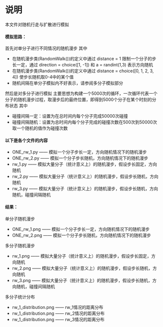 # 说明

本文件对随机行走与扩散进行模拟

#### 模拟思路：

首先对单分子进行不同情况的随机漫步
其中
- 在随机漫步类(RandomWalk())的定义中通过 distance = 1 限制一个分子的步长一定，通过 direction = choice([1, -1]) 和 a = randint(1,3) 表示方向随机
- 在随机漫步类(RandomWalk())的定义中通过 distance  = choice([0, 1, 2, 3, 4]) 使步长随机取0-4中的某个值
- 随机间隔在单分子模拟内不好表示，请参阅多分子模拟部分

然后是对多分子进行模拟
主要思想为构建一个5000次的循环，一次循环代表一个分子的随机漫步过程，取漫步后的最终位置，即得到5000个分子在某个时刻的分布状态
其中
- 碰撞间隔一定：设置为在总时间内每个分子完成50000次碰撞
- 碰撞间隔随机：设置为总时间内每个分子完成的碰撞次数在500次到50000次取一个随机的值作为碰撞次数


#### 以下是各个文件的内容

- ONE_rw_1.py —— 模拟一个分子步长一定，方向随机情况下的随机漫步
- ONE_rw_2.py —— 模拟一个分子步长随机，方向随机情况下的随机漫步
- rw_1.py —— 模拟大量分子（统计意义上）的随机漫步，假设步长固定，方向随机
- rw_2.py —— 模拟大量分子（统计意义上）的随机漫步，假设步长随机，方向随机
- rw_3.py —— 模拟大量分子（统计意义上）的随机漫步，假设步长随机，方向随机，碰撞间隔随机

#### 结果：

单分子随机漫步
- ONE_rw_1.png —— 模拟一个分子步长一定，方向随机情况下的随机漫步
- ONE_rw_2.png —— 模拟一个分子步长随机，方向随机情况下的随机漫步

多分子随机漫步
- rw_1.png —— 模拟大量分子（统计意义上）的随机漫步，假设步长固定，方向随机
- rw_2.png —— 模拟大量分子（统计意义上）的随机漫步，假设步长随机，方向随机
- rw_3.png —— 模拟大量分子（统计意义上）的随机漫步，假设步长随机，方向随机，碰撞间隔随机

多分子统计分布
- rw_1_distribution.png —— rw_1情况的距离分布
- rw_1_distribution.png —— rw_2情况的距离分布
- rw_1_distribution.png —— rw_3情况的距离分布
